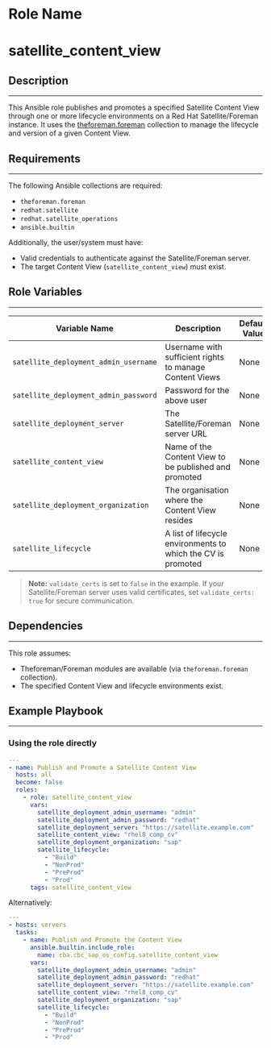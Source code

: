 Role Name
=========

# satellite_content_view

## Description
------------
This Ansible role publishes and promotes a specified Satellite Content View through one or more lifecycle environments on a Red Hat Satellite/Foreman instance. It uses the [theforeman.foreman](https://galaxy.ansible.com/theforeman/foreman) collection to manage the lifecycle and version of a given Content View.

## Requirements
------------
The following Ansible collections are required:

- `theforeman.foreman`
- `redhat.satellite`
- `redhat.satellite_operations`
- `ansible.builtin`

Additionally, the user/system must have:
- Valid credentials to authenticate against the Satellite/Foreman server.
- The target Content View (`satellite_content_view`) must exist.

## Role Variables
--------------
| Variable Name                          | Description                                                     | Default Value | Type   |
|---------------------------------------|-----------------------------------------------------------------|--------------|--------|
| `satellite_deployment_admin_username` | Username with sufficient rights to manage Content Views         | None         | String |
| `satellite_deployment_admin_password` | Password for the above user                                    | None         | String |
| `satellite_deployment_server`         | The Satellite/Foreman server URL                                | None         | String |
| `satellite_content_view`              | Name of the Content View to be published and promoted           | None         | String |
| `satellite_deployment_organization`   | The organisation where the Content View resides                | None         | String |
| `satellite_lifecycle`                 | A list of lifecycle environments to which the CV is promoted    | None         | List   |

> **Note:** `validate_certs` is set to `false` in the example. If your Satellite/Foreman server uses valid certificates, set `validate_certs: true` for secure communication.

## Dependencies
------------
This role assumes:
- Theforeman/Foreman modules are available (via `theforeman.foreman` collection).
- The specified Content View and lifecycle environments exist.

## Example Playbook
----------------

### Using the role directly
```yaml
---
- name: Publish and Promote a Satellite Content View
  hosts: all
  become: false
  roles:
    - role: satellite_content_view
      vars:
        satellite_deployment_admin_username: "admin"
        satellite_deployment_admin_password: "redhat"
        satellite_deployment_server: "https://satellite.example.com"
        satellite_content_view: "rhel8_comp_cv"
        satellite_deployment_organization: "sap"
        satellite_lifecycle:
          - "Build"
          - "NonProd"
          - "PreProd"
          - "Prod"
      tags: satellite_content_view
```

Alternatively: 

```yaml
---
- hosts: servers
  tasks:
    - name: Publish and Promote the Content View
      ansible.builtin.include_role:
        name: cba.cbc_sap_os_config.satellite_content_view
      vars:
        satellite_deployment_admin_username: "admin"
        satellite_deployment_admin_password: "redhat"
        satellite_deployment_server: "https://satellite.example.com"
        satellite_content_view: "rhel8_comp_cv"
        satellite_deployment_organization: "sap"
        satellite_lifecycle:
          - "Build"
          - "NonProd"
          - "PreProd"
          - "Prod"

